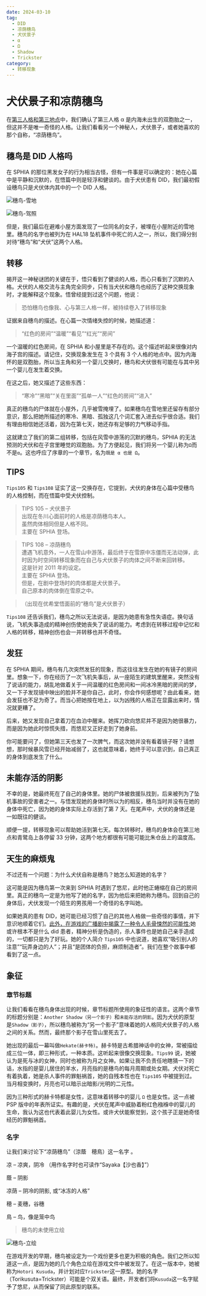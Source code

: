 ```yaml
---
date: 2024-03-10
tag:
  - DID
  - 凉荫穗鸟
  - 犬伏景子
  - α
  - Ω
  - Shadow
  - Trickster
category:
  - 转移现象
---
```


# 犬伏景子和凉荫穗鸟

在[第三人格和第三地点](第三人格和第三地点)中，我们确认了第三人格 α 是内海未出生的双胞胎之一，但这并不是唯一奇怪的人格。让我们看看另一个神秘人，犬伏景子，或者她喜欢的那个自称，“凉荫穗鸟”。

## 穗鸟是 DID 人格吗

在 SPHIA 的那位黑发女子的行为相当古怪，但有一件事是可以确定的：她在心篇中是平静和沉默的，在悟篇中则是轻浮和健谈的。由于犬伏患有 DID，我们最初假设穗鸟只是犬伏体内其中的一个 DID 人格。

![穗鸟-雪地](/images/穗鸟-雪地.webp)

![穗鸟-驾照](/images/穗鸟-驾照.webp)

但是，我们最后在避难小屋方面发现了一位同名的女子，被埋在小屋附近的雪地里。穗鸟的名字也被列为在 HAL18 坠机事件中死亡的人之一，所以，我们得分别对待“穗鸟”和“犬伏”这两个人格。

## 转移

揭开这一神秘谜团的关键在于，悟只看到了健谈的人格，而心只看到了沉默的人格。犬伏的人格交流与主角完全同步，只有当犬伏和穗鸟也经历了这种交换现象时，才能解释这个现象。悟曾经提到过这个问题，他说：

> 恐怕穗鸟也像我、心与第三人格一样，被持续卷入了转移现象

证据来自穗鸟的描述。在心篇一次情绪失控的时候，她描述道：

> “红色的房间”“温暖”“看见”“红光”“房间”

一个温暖的红色房间，在 SPHIA 和小屋里是不存在的。这个描述听起来很像对内海子宫的描述。请记住，交换现象发生在 3 个具有 3 个人格的地点中。因为内海怀的是双胞胎，所以当主角和另一个婴儿交换时，穗鸟和犬伏很有可能在与其中另一个婴儿在发生着交换。

在这之后，她又描述了这些东西：

> “寒冷”“黑暗”“关在里面”“孤单一人”“红色的房间”“进入”

真正的穗鸟的尸体就在小屋外，几乎被雪掩埋了。如果穗鸟在雪地里还留存有部分意识，那么把她所描述的寒冷、黑暗、孤独这几个词汇套入进去似乎很合适。我们有理由相信她还活着，因为在第七天，她还存有足够的力气移动手指。

这就建立了我们的第二组转移，包括在风雪中游荡的沉默的穗鸟，SPHIA 的无法预测的犬伏和在子宫里睡觉的双胞胎。为了方便起见，我们将另一个婴儿称为`Ω`而不是`α`。这也呼应了序章的一个章节，名为`既是 α 也是 Ω`。

## TIPS

`Tips105` 和 `Tips108` 证实了这一交换存在，它提到，犬伏的身体在心篇中受穗鸟的人格控制，而在悟篇中受犬伏控制。

> TIPS 105 – 犬伏景子<br/>
> 出现在冬川心面前时的人格是凉荫穗鸟本人。<br/>
> 虽然肉体相同但是人格不同。<br/>
> 主要在 SPHIA 登场。

> TIPS 108 – 凉荫穗鸟<br/>
> 遭遇飞机意外，一人在雪山中游荡，最后终于在雪原中冻僵而无法动弹，此时因为时空间转移现象而在自己与犬伏景子的肉体之间不断来回转移。<br/>
> 这是针对 2011 年的设定。<br/>
> 主要在 SPHIA 登场。<br/>
> 但是，在剧中登场时的肉体都是犬伏景子。<br/>
> 自己原本的肉体倒在雪原之中。

> （出现在优希堂悟面前的“穗鸟”是犬伏景子）

`Tips108` 还告诉我们，穗鸟之所以无法说话，是因为她患有急性失语症。换句话说，飞机失事造成的精神创伤使她丧失了说话的能力。考虑到在转移过程中记忆和人格的转移，精神创伤也会一并转移也并不奇怪。

## 发狂

在 SPHIA 期间，穗鸟有几次突然发狂的现象，而这往往发生在她的有镜子的房间里。想象一下，你在经历了一次飞机失事后，从一座陌生的建筑里醒来，突然没有了说话的能力，胡乱地做着关于一间温暖的红色房间和一间冰冷黑暗的房间的梦，又一下子发现镜中映出的脸并不是你自己，此时，你会作何感想呢？由此看来，她会发狂也不足为奇了。而当心把她按在地上，以为凶残的人格正在显露出来时，情况就更糟了。

后来，她又发现自己拿着刀在血泊中醒来。她挥刀砍向悠尼并不是因为她很暴力，而是因为她此时惊慌失措，而悠尼又正好走到了她身前。

你可能要问了，但她第三天也发了一次脾气，而这次她并没有看着镜子呀？请想想，那时候暴风雪已经开始减弱了，这也就意味着，她终于可以意识到，自己真正的身体到底发生了什么。

## 未能存活的阴影

不幸的是，她最终死在了自己的身体里。她的尸体被救援队找到，后来被列为了坠机事故的受害者之一。与悟发现她的身体时所以为的相反，穗鸟当时并没有在她的身体中死亡，因为她的身体实际上存活到了第 7 天。在尾声中，犬伏的身体还是一如既往的健谈。

顺便一提，转移现象可以帮助她活到第七天。每次转移时，穗鸟的身体会在第三地点和青鹭岛上各停留 33 分钟，这两个地方都很有可能可能比朱仓岳上的温度高。

## 天生的麻烦鬼

不过还有一个问题：为什么犬伏自称是穗鸟？她怎么知道她的名字？

这可能是因为穗鸟第一次来到 SPHIA 时遇到了悠尼，此时他正蜷缩在自己的房间里。真正的穗鸟一定是为他写了她的名字，因为他后来把她称为穗鸟。回到自己的身体后，犬伏发现一个陌生的男孩用一个奇怪的名字叫她。

如果她真的患有 DID，她可能已经习惯了自己的其他人格做一些奇怪的事情，并下意识地顺着它们。[此外，在游戏的广播剧中揭露了一种令人毛骨悚然的可能性:](https://www.bilibili.com/video/BV16D4y1k7PP)她或许根本不是什么 did 患者，精神分析是伪造的，杀人事件也是她自己亲手造成的，一切都只是为了好玩。她的个人简介 `Tips105` 中也说道，她喜欢“吸引别人的注意”“玩弄身边的人”；并且“是团体的负担，麻烦制造者”。我们在整个故事中都看到了这一点。

## 象征

### 章节标题

让我们看看在穗鸟身体出现的时候，章节标题所使用的象征性的语言。这两个章节的标题分别是：`Another Shadow（另一个影子）`和`未能存活的阴影`。因为犬伏的原型是`Shadow（影子）`，所以穗鸟被称为“另一个影子”意味着她的人格同犬伏景子的人格之间的关系。然而，最终那个影子在雪山里死去了。

她出现的最后一幕叫做`Hekate(赫卡特)`。赫卡特是古希腊神话中的女神，常被描绘成三位一体，即三种形式，一种本质。这听起来很像交换现象。`Tips99` 说，她被认为是死与冰的女神，同时也被称为月之女神。如果让我不负责任地瞎猜一下的话，水指的是婴儿居住的羊水，月亮指的是穗鸟的每月周期或处女期。犬伏对死亡有着执着，她是杀人事件的罪魁祸首，她的自残本性也在 `Tips105` 中被提到过。当月相变换时，月亮也可以暗示出暗影/光明的二元性。

因为三种形式的赫卡特都是女性，这意味着转移中的婴儿 `Ω` 也是女性。这一点被 PSP 版中的年表所证实。有趣的是，犬伏在尾声中威胁着粉红色襁褓中的婴儿的生命，我认为这也代表着此婴儿为女性。或许犬伏能察觉到，这个孩子正是她奇怪经历的罪魁祸首。

### 名字

让我们来讨论下“凉荫穗鸟”（涼蔭　穂鳥）这一名字 。

凉 – 凉爽，阴冷 （用作名字时也可读作“Sayaka【沙也香】”）

蔭 – 阴影

凉荫 – 阴冷的阴影, 或“冰冻的人格”

穂 – 麦穗，谷穗

鳥 – 鸟，像是笼中鸟

> 穗鸟的未使用立绘

![穗鸟-立绘](/images/穗鸟-立绘.webp)

在游戏开发的早期，穗鸟被设定为一个戏份更多也更为积极的角色。我们之所以知道这一点，是因为她的几个角色立绘在游戏文件中被发现了。在这一版本中，她被称为`Hotori Kusuda`，并计划对应`Trickster`这一原型。她的名字（Torikusuta=Trickster）可能是个双关语。最终，开发者们将`Kusuda`这一名字赋予了悠尼，从而保留了同此原型的联系。
